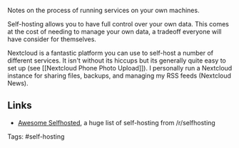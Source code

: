 Notes on the process of running services on your own machines.

Self-hosting allows you to have full control over your own data.  This comes at the cost of needing to manage your own data, a tradeoff everyone will have consider for themselves.

Nextcloud is a fantastic platform you can use to self-host a number of different services.  It isn't without its hiccups but its generally quite easy to set up (see [[Nextcloud Phone Photo Upload]]).  I personally run a Nextcloud instance for sharing files, backups, and managing my RSS feeds (Nextcloud News).

## Links

- [Awesome Selfhosted](https://github.com/awesome-selfhosted/awesome-selfhosted),  a huge list of self-hosting from /r/selfhosting

Tags: #self-hosting